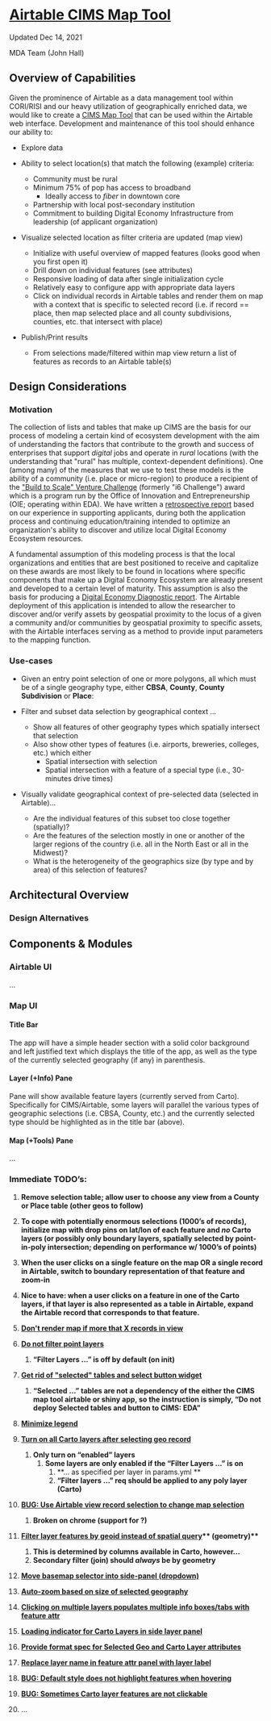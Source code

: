 # [Airtable CIMS Map Tool](https://docs.google.com/document/d/1Cc1iDV3i79r-dyQuHj2rcw7EBSq1NWdE-CSlE79loA8/edit#)
Updated Dec 14, 2021

MDA Team (John Hall)

## Overview of Capabilities

Given the prominence of Airtable as a data management tool within CORI/RISI and our heavy utilization of geographically enriched data, we would like to create a [CIMS Map Tool](https://github.com/ruralinnovation/cims-map-tool/) that can be used within the Airtable web interface. Development and maintenance of this tool should enhance our ability to:

* Explore data
* Ability to select location(s) that match the following (example) criteria:
    * Community must be rural
    * Minimum 75% of pop has access to broadband
        * Ideally access to *fiber* in downtown core
    * Partnership with local post-secondary institution
    * Commitment to building Digital Economy Infrastructure from leadership (of applicant organization)
* Visualize selected location as filter criteria are updated (map view)
    * Initialize with useful overview of mapped features (looks good when you first open it)
    * Drill down on individual features (see attributes)
    * Responsive loading of data after single initialization cycle
    * Relatively easy to configure app with appropriate data layers
    * Click on individual records in Airtable tables and render them on map with a context that is specific to selected record (i.e. if record == place, then map selected place and all county subdivisions, counties, etc. that intersect with place)

* Publish/Print results
    * From selections made/filtered within map view return a list of features as records to an Airtable table(s)

## Design Considerations

### Motivation

The collection of lists and tables that make up CIMS are the basis for our process of modeling a certain kind of ecosystem development with the aim of understanding the factors that contribute to the growth and success of enterprises that support _digital_ jobs and operate in _rural_ locations (with the understanding that "rural" has multiple, context-dependent definitions). One (among many) of the measures that we use to test these models is the ability of a community (i.e. place or micro-region) to produce a recipient of the ["Build to Scale" Venture Challenge](https://eda.gov/oie/buildtoscale/venture/) (formerly "i6 Challenge") award which is a program run by the Office of Innovation and Entrepreneurship (OIE; operating within EDA). We have written a [retrospective report](https://docs.google.com/document/d/1jjSVh75pdSrd7ZqsJ_m1sCdxZZvI2oLD1YxhmqR4HHU) based on our experience in supporting applicants, during both the application process and continuing education/training intended to optimize an organization's ability to discover and utilize local Digital Economy Ecosystem resources.

A fundamental assumption of this modeling process is that the local organizations and entities that are best positioned to receive and capitalize on these awards are most likely to be found in locations where specific components that make up a Digital Economy Ecosystem are already present and developed to a certain level of maturity. This assumption is also the basis for producing a [Digital Economy Diagnostic report](https://github.com/ruralinnovation/dee-r). The Airtable deployment of this application is intended to allow the researcher to discover and/or verify assets by geospatial proximity to the locus of a given a community and/or communities by geospatial proximity to specific assets, with the Airtable interfaces serving as a method to provide input parameters to the mapping function.

### Use-cases

* Given an entry point selection of one or more polygons, all which must be of a single geography type, either **CBSA**, **County**, **County Subdivision** or **Place**:

 * Filter and subset data selection by geographical context …
   * Show all features of other geography types which spatially intersect that selection
   * Also show other types of features (i.e. airports, breweries, colleges, etc.) which either
     * Spatial intersection with selection
     * Spatial intersection with a feature of a special type (i.e., 30-minutes drive times)

 * Visually validate geographical context of pre-selected data (selected in Airtable)...
   * Are the individual features of this subset too close together (spatially)?
   * Are the features of the selection mostly in one or another of the larger regions of the country (i.e. all in the North East or all in the Midwest)?
   * What is the heterogeneity of the geographics size (by type and by area) of this selection of features?

## Architectural Overview

### Design Alternatives

## Components & Modules

### Airtable UI
…

### Map UI

#### Title Bar
The app will have a simple header section with a solid color background and left justified text which displays the title of the app, as well as the type of the currently selected geography (if any) in parenthesis.

#### Layer (+Info) Pane
Pane will show available feature layers (currently served from Carto). Specifically for CIMS/Airtable, some layers will parallel the various types of geographic selections (i.e. CBSA, County, etc.) and the currently selected type should be highlighted as in the title bar (above).

#### Map (+Tools) Pane
...

### Immediate TODO’s:

1. **Remove selection table; allow user to choose any view from a County or Place table (other geos to follow)**

2. **To cope with potentially enormous selections (1000’s of records), initialize map with drop pins on lat/lon of each feature and *no* Carto layers (or possibly only boundary layers, spatially selected by point-in-poly intersection; depending on performance w/ 1000’s of points)**

3. **When the user clicks on a single feature on the map OR a single record in Airtable, switch to boundary representation of that feature and zoom-in**

4. **Nice to have: when a user clicks on a feature in one of the Carto layers, if that layer is also represented as a table in Airtable, expand the Airtable record that corresponds to that feature.**

5. **[Don't render map if more that X records in view](https://app.asana.com/0/1199688664205091/1200917230099964)**

6. **[Do not filter point layers](https://app.asana.com/0/1199688664205091/1200917230099976)**
   1. **“Filter Layers …” is off by default (on init)**

7. **[Get rid of "selected" tables and select button widget](https://app.asana.com/0/1199688664205091/1200917230099974)**
   1. **“Selected …” tables are not a dependency of the either the CIMS map tool airtable or shiny app, so the instruction is simply, “Do not deploy Selected tables and button to CIMS: EDA”**

8. **[Minimize legend](https://app.asana.com/0/1199688664205091/1200917230099968)**

9. **[Turn on all Carto layers after selecting geo record](https://app.asana.com/0/1199688664205091/1200917230099966)**
   1. **Only turn on “enabled” layers**
       1. **Some layers are only enabled if the “Filter Layers …” is on**
           1. **… as specified per layer in params.yml **
           2. **“Filter layers …” req should be applied to any poly layer (Carto)**

10. **[BUG: Use Airtable view record selection to change map selection](https://app.asana.com/0/1199688664205091/1200917230099972)**
    1. **Broken on chrome (support for ?)**

11. **[Filter layer features by geoid instead of spatial query](https://app.asana.com/0/1199688664205091/1200917230099970)**__** (geometry)**__
    1. **This is determined by columns available in Carto, however…**
    2. **Secondary filter (join) should *always* be by geometry**

12. **[Move basemap selector into side-panel (dropdown)](https://app.asana.com/0/1199688664205091/1200739315527428)**

13. **[Auto-zoom based on size of selected geography](https://app.asana.com/0/1199688664205091/1200739315527400)**

14. **[Clicking on multiple layers populates multiple info boxes/tabs with feature attr](https://app.asana.com/0/1199688664205091/1200739315527416)**

15. **[Loading indicator for Carto Layers in side layer panel](https://app.asana.com/0/1199688664205091/1200739315527425)**

16. **[Provide format spec for Selected Geo and Carto Layer attributes](https://app.asana.com/0/1199688664205091/1200739315527422)**

17. **[Replace layer name in feature attr panel with layer label](https://app.asana.com/0/1199688664205091/1200739315527408)**

18. **[BUG: Default style does not highlight features when hovering](https://app.asana.com/0/1199688664205091/1200739315527413)**

19. **[BUG: Sometimes Carto layer features are not clickable](https://app.asana.com/0/1199688664205091/1200739315527405)**

20. ...
